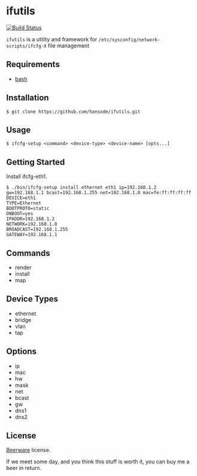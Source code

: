 ifutils
=======

[![Build Status](https://travis-ci.org/hansode/ifutils.svg)](https://travis-ci.org/hansode/ifutils)

`ifutils` is a utility and framework for `/etc/sysconfig/network-scripts/ifcfg-X` file management

Requirements
------------

+ [bash](http://www.gnu.org/software/bash/)

Installation
------------

```
$ git clone https://github.com/hansode/ifutils.git
```

Usage
-----

```
$ ifcfg-setup <command> <device-type> <device-name> [opts...]
```

Getting Started
---------------

Install ifcfg-eth1.

```
$ ./bin/ifcfg-setup install ethernet eth1 ip=192.168.1.2 gw=192.168.1.1 bcast=192.168.1.255 net=192.168.1.0 mac=fe:ff:ff:ff:ff
DEVICE=eth1
TYPE=Ethernet
BOOTPROTO=static
ONBOOT=yes
IPADDR=192.168.1.2
NETWORK=192.168.1.0
BROADCAST=192.168.1.255
GATEWAY=192.168.1.1
```

Commands
--------

+ render
+ install
+ map

Device Types
------------

+ ethernet
+ bridge
+ vlan
+ tap

Options
-------

+ ip
+ mac
+ hw
+ mask
+ net
+ bcast
+ gw
+ dns1
+ dns2

License
-------

[Beerware](http://en.wikipedia.org/wiki/Beerware) license.

If we meet some day, and you think this stuff is worth it, you can buy me a beer in return.
